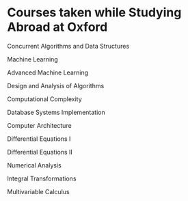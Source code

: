 # Courses taken while Studying Abroad at Oxford

Concurrent Algorithms and Data Structures

Machine Learning

Advanced Machine Learning

Design and Analysis of Algorithms

Computational Complexity

Database Systems Implementation

Computer Architecture


Differential Equations I

Differential Equations II

Numerical Analysis

Integral Transformations

Multivariable Calculus

